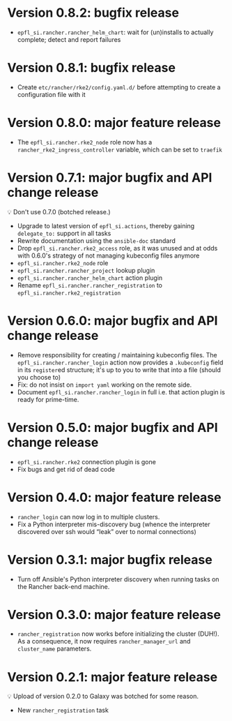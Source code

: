 # Version 0.8.2: bugfix release

- `epfl_si.rancher.rancher_helm_chart`: wait for (un)installs to actually complete; detect and report failures

# Version 0.8.1: bugfix release

- Create `etc/rancher/rke2/config.yaml.d/` before attempting to create a configuration file with it

# Version 0.8.0: major feature release

- The `epfl_si.rancher.rke2_node` role now has a `rancher_rke2_ingress_controller` variable, which can be set to `traefik`

# Version 0.7.1: major bugfix and API change release

💡 Don't use 0.7.0 (botched release.)

- Upgrade to latest version of `epfl_si.actions`, thereby gaining `delegate_to:` support in all tasks
- Rewrite documentation using the `ansible-doc` standard
- Drop `epfl_si.rancher.rke2_access` role, as it was unused and at odds with 0.6.0's strategy of not managing kubeconfig files anymore
- `epfl_si.rancher.rke2_node` role
- `epfl_si.rancher.rancher_project` lookup plugin
- `epfl_si.rancher.rancher_helm_chart` action plugin
- Rename `epfl_si.rancher.rancher_registration` to `epfl_si.rancher.rke2_registration`

# Version 0.6.0: major bugfix and API change release

- Remove responsibility for creating / maintaining kubeconfig files.
  The `epfl_si.rancher.rancher_login` action now provides a `.kubeconfig`
  field in its `register`ed structure; it's up to you to write that
  into a file (should you choose to)
- Fix: do not insist on `import yaml` working on the remote side.
- Document `epfl_si.rancher.rancher_login` in full i.e. that action
  plugin is ready for prime-time.

# Version 0.5.0: major bugfix and API change release

- `epfl_si.rancher.rke2` connection plugin is gone
- Fix bugs and get rid of dead code

# Version 0.4.0: major feature release

- `rancher_login` can now log in to multiple clusters.
- Fix a Python interpreter mis-discovery bug (whence the interpreter discovered over ssh would “leak” over to normal connections)

# Version 0.3.1: major bugfix release

- Turn off Ansible's Python interpreter discovery when running tasks on the Rancher back-end machine.

# Version 0.3.0: major feature release

- `rancher_registration` now works before initializing the cluster (DUH!). As a consequence, it now requires `rancher_manager_url` and `cluster_name` parameters.

# Version 0.2.1: major feature release

💡 Upload of version 0.2.0 to Galaxy was botched for some reason.

- New `rancher_registration` task

